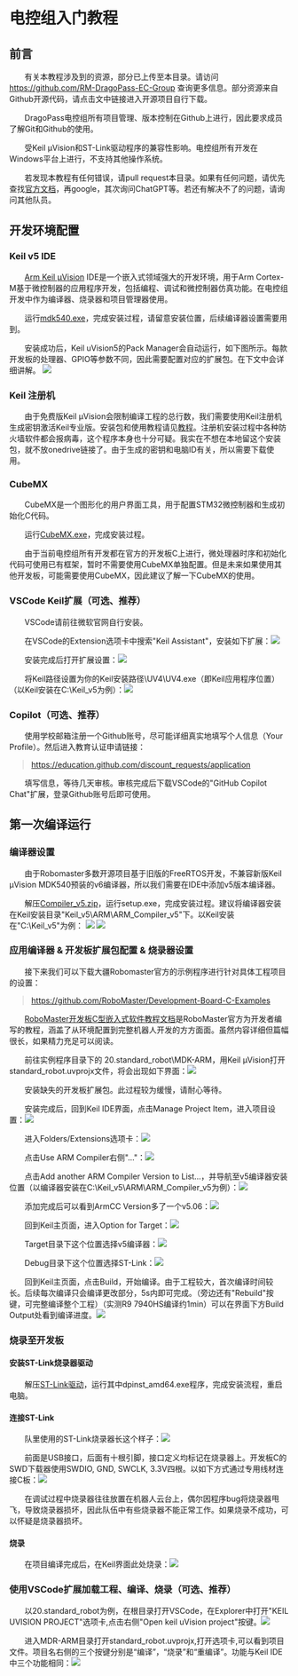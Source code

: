# 电控组入门教程
## 前言
&nbsp;&nbsp;&nbsp;&nbsp;&nbsp;&nbsp;
有关本教程涉及到的资源，部分已上传至本目录。请访问 https://github.com/RM-DragoPass-EC-Group 查询更多信息。部分资源来自Github开源代码，请点击文中链接进入开源项目自行下载。

&nbsp;&nbsp;&nbsp;&nbsp;&nbsp;&nbsp;
DragoPass电控组所有项目管理、版本控制在Github上进行，因此要求成员了解Git和Github的使用。

&nbsp;&nbsp;&nbsp;&nbsp;&nbsp;&nbsp;
受Keil µVision和ST-Link驱动程序的兼容性影响。电控组所有开发在Windows平台上进行，不支持其他操作系统。

&nbsp;&nbsp;&nbsp;&nbsp;&nbsp;&nbsp;
若发现本教程有任何错误，请pull request本目录。如果有任何问题，请优先查找[官方文档](./Docs)，再google，其次询问ChatGPT等。若还有解决不了的问题，请询问其他队员。

## 开发环境配置
### Keil v5 IDE
&nbsp;&nbsp;&nbsp;&nbsp;&nbsp;&nbsp;
[Arm Keil µVision](https://cuhko365-my.sharepoint.com/:f:/g/personal/122090567_link_cuhk_edu_cn/EpD5RNALuEpJrk2PJqFk9OcBj2hMM1zYyE3drTg48dl3eQ?e=bc7DUc) IDE是一个嵌入式领域强大的开发环境，用于Arm Cortex-M基于微控制器的应用程序开发，包括编程、调试和微控制器仿真功能。在电控组开发中作为编译器、烧录器和项目管理器使用。

&nbsp;&nbsp;&nbsp;&nbsp;&nbsp;&nbsp;
运行[mdk540.exe](https://cuhko365-my.sharepoint.com/:f:/g/personal/122090567_link_cuhk_edu_cn/EpD5RNALuEpJrk2PJqFk9OcBj2hMM1zYyE3drTg48dl3eQ?e=bc7DUc)，完成安装过程，请留意安装位置，后续编译器设置需要用到。

&nbsp;&nbsp;&nbsp;&nbsp;&nbsp;&nbsp;
安装成功后，Keil uVision5的Pack Manager会自动运行，如下图所示。每款开发板的处理器、GPIO等参数不同，因此需要配置对应的扩展包。在下文中会详细讲解。
![](./Images/Pack_Manager.png)

### Keil 注册机
&nbsp;&nbsp;&nbsp;&nbsp;&nbsp;&nbsp;
由于免费版Keil µVision会限制编译工程的总行数，我们需要使用Keil注册机生成密钥激活Keil专业版。安装包和使用教程请见[教程](https://blog.csdn.net/wy1948/article/details/113530260)。注册机安装过程中各种防火墙软件都会报病毒，这个程序本身也十分可疑。我实在不想在本地留这个安装包，就不放onedrive链接了。由于生成的密钥和电脑ID有关，所以需要下载使用。

### CubeMX
&nbsp;&nbsp;&nbsp;&nbsp;&nbsp;&nbsp;
CubeMX是一个图形化的用户界面工具，用于配置STM32微控制器和生成初始化C代码。

&nbsp;&nbsp;&nbsp;&nbsp;&nbsp;&nbsp;
运行[CubeMX.exe](https://cuhko365-my.sharepoint.com/:f:/g/personal/122090567_link_cuhk_edu_cn/EpD5RNALuEpJrk2PJqFk9OcBj2hMM1zYyE3drTg48dl3eQ?e=bc7DUc)，完成安装过程。

&nbsp;&nbsp;&nbsp;&nbsp;&nbsp;&nbsp;
由于当前电控组所有开发都在官方的开发板C上进行，微处理器时序和初始化代码可使用已有框架，暂时不需要使用CubeMX单独配置。但是未来如果使用其他开发板，可能需要使用CubeMX，因此建议了解一下CubeMX的使用。

### VSCode Keil扩展（可选、推荐）
&nbsp;&nbsp;&nbsp;&nbsp;&nbsp;&nbsp;
VSCode请前往微软官网自行安装。

&nbsp;&nbsp;&nbsp;&nbsp;&nbsp;&nbsp;
在VSCode的Extension选项卡中搜索"Keil Assistant"，安装如下扩展：![](./Images/VSCode_Extension.png)

&nbsp;&nbsp;&nbsp;&nbsp;&nbsp;&nbsp;
安装完成后打开扩展设置：![](./Images/Extension_Setting_Entry.png) 

&nbsp;&nbsp;&nbsp;&nbsp;&nbsp;&nbsp;
将Keil路径设置为你的Keil安装路径\UV4\UV4.exe（即Keil应用程序位置）（以Keil安装在C:\Keil_v5为例）：![](./Images/Extension_Keil_Path.png)

### Copilot（可选、推荐）
&nbsp;&nbsp;&nbsp;&nbsp;&nbsp;&nbsp;
使用学校邮箱注册一个Github账号，尽可能详细真实地填写个人信息（Your Profile）。然后进入教育认证申请链接：
>https://education.github.com/discount_requests/application

&nbsp;&nbsp;&nbsp;&nbsp;&nbsp;&nbsp;
填写信息，等待几天审核。审核完成后下载VSCode的"GitHub Copilot Chat"扩展，登录Github账号后即可使用。

## 第一次编译运行
### 编译器设置
&nbsp;&nbsp;&nbsp;&nbsp;&nbsp;&nbsp;
由于Robomaster多数开源项目基于旧版的FreeRTOS开发，不兼容新版Keil µVision MDK540预装的v6编译器，所以我们需要在IDE中添加v5版本编译器。

&nbsp;&nbsp;&nbsp;&nbsp;&nbsp;&nbsp;
解压[Compiler_v5.zip](https://cuhko365-my.sharepoint.com/:f:/g/personal/122090567_link_cuhk_edu_cn/EpD5RNALuEpJrk2PJqFk9OcBj2hMM1zYyE3drTg48dl3eQ?e=bc7DUc)，运行setup.exe，完成安装过程。建议将编译器安装在Keil安装目录"Keil_v5\ARM\ARM_Compiler_v5"下。以Keil安装在"C:\Keil_v5"为例：
![](./Images/Compiler2.png) ![](./Images/Compiler1.png)

### 应用编译器 & 开发板扩展包配置 & 烧录器设置
&nbsp;&nbsp;&nbsp;&nbsp;&nbsp;&nbsp;
接下来我们可以下载大疆Robomaster官方的示例程序进行针对具体工程项目的设置：
>https://github.com/RoboMaster/Development-Board-C-Examples

&nbsp;&nbsp;&nbsp;&nbsp;&nbsp;&nbsp;
[RoboMaster开发板C型嵌入式软件教程文档](https://github.com/RoboMaster/Development-Board-C-Examples/blob/master/RoboMaster%E5%BC%80%E5%8F%91%E6%9D%BFC%E5%9E%8B%E5%B5%8C%E5%85%A5%E5%BC%8F%E8%BD%AF%E4%BB%B6%E6%95%99%E7%A8%8B%E6%96%87%E6%A1%A3.pdf)是RoboMaster官方为开发者编写的教程，涵盖了从环境配置到完整机器人开发的方方面面。虽然内容详细但篇幅很长，如果精力充足可以阅读。

&nbsp;&nbsp;&nbsp;&nbsp;&nbsp;&nbsp;
前往实例程序目录下的 20.standard_robot\MDK-ARM，用Keil µVision打开standard_robot.uvprojx文件，将会出现如下界面：![](./Images/Dev_board_pack.png)

&nbsp;&nbsp;&nbsp;&nbsp;&nbsp;&nbsp;
安装缺失的开发板扩展包。此过程较为缓慢，请耐心等待。 

&nbsp;&nbsp;&nbsp;&nbsp;&nbsp;&nbsp;
安装完成后，回到Keil IDE界面，点击Manage Project Item，进入项目设置：![](./Images/Add_Compiler.png)

&nbsp;&nbsp;&nbsp;&nbsp;&nbsp;&nbsp;
进入Folders/Extensions选项卡：![](./Images/Add_Compiler2.png)

&nbsp;&nbsp;&nbsp;&nbsp;&nbsp;&nbsp;
点击Use ARM Compiler右侧"..."：![](./Images/Add_Compiler3.png)

&nbsp;&nbsp;&nbsp;&nbsp;&nbsp;&nbsp;
点击Add another ARM Compiler Version to List...，并导航至v5编译器安装位置（以编译器安装在C:\Keil_v5\ARM\ARM_Compiler_v5为例）：![](./Images/Add_Compiler4.png)

&nbsp;&nbsp;&nbsp;&nbsp;&nbsp;&nbsp;
添加完成后可以看到ArmCC Version多了一个v5.06：![](./Images/Add_Compiler5.png)

&nbsp;&nbsp;&nbsp;&nbsp;&nbsp;&nbsp;
回到Keil主页面，进入Option for Target：![](./Images/Change_Compiler.png)

&nbsp;&nbsp;&nbsp;&nbsp;&nbsp;&nbsp;
Target目录下这个位置选择v5编译器：![](./Images/Target.png)

&nbsp;&nbsp;&nbsp;&nbsp;&nbsp;&nbsp;
Debug目录下这个位置选择ST-Link：![](./Images/Debugger.png)

&nbsp;&nbsp;&nbsp;&nbsp;&nbsp;&nbsp;
回到Keil主页面，点击Build，开始编译。由于工程较大，首次编译时间较长。后续每次编译只会编译更改部分，5s内即可完成。（旁边还有"Rebuild"按键，可完整编译整个工程）（实测R9 7940HS编译约1min）可以在界面下方Build Output处看到编译进度。![](./Images/Build.png)

### 烧录至开发板
#### 安装ST-Link烧录器驱动
&nbsp;&nbsp;&nbsp;&nbsp;&nbsp;&nbsp;
解压[ST-Link驱动](https://cuhko365-my.sharepoint.com/:f:/g/personal/122090567_link_cuhk_edu_cn/EpD5RNALuEpJrk2PJqFk9OcBj2hMM1zYyE3drTg48dl3eQ?e=bc7DUc)，运行其中dpinst_amd64.exe程序，完成安装流程，重启电脑。

#### 连接ST-Link
&nbsp;&nbsp;&nbsp;&nbsp;&nbsp;&nbsp;
队里使用的ST-Link烧录器长这个样子：![](./Images/STLink.png)

&nbsp;&nbsp;&nbsp;&nbsp;&nbsp;&nbsp;
前面是USB接口，后面有十根引脚，接口定义均标记在烧录器上。开发板C的SWD下载器使用SWDIO, GND, SWCLK, 3.3V四根。以如下方式通过专用线材连接C板：![](./Images/Connect_Debugger.png)

&nbsp;&nbsp;&nbsp;&nbsp;&nbsp;&nbsp;
在调试过程中烧录器往往放置在机器人云台上，偶尔因程序bug将烧录器甩飞，导致烧录器损坏，因此队伍中有些烧录器不能正常工作。如果烧录不成功，可以怀疑是烧录器损坏。

#### 烧录
&nbsp;&nbsp;&nbsp;&nbsp;&nbsp;&nbsp;
在项目编译完成后，在Keil界面此处烧录：![](./Images/Flash.png)

### 使用VSCode扩展加载工程、编译、烧录（可选、推荐）
&nbsp;&nbsp;&nbsp;&nbsp;&nbsp;&nbsp;
以20.standard_robot为例，在根目录打开VSCode，在Explorer中打开"KEIL UVISION PROJECT"选项卡,点击右侧"Open keil uVision project"按键。![](./Images/VSCode_Open_Project.png)

&nbsp;&nbsp;&nbsp;&nbsp;&nbsp;&nbsp;
进入MDR-ARM目录打开standard_robot.uvprojx,打开选项卡,可以看到项目文件。项目名右侧的三个按键分别是“编译”，“烧录”和“重编译”。功能与Keil IDE中三个功能相同：![](./Images/VSCode_File_Bar.png)
